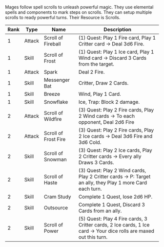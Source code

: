 Mages follow spell scrolls to unleash powerful magic.
They use elemental spells and components to mark steps on scrolls.
They can setup multiple scrolls to ready powerful turns.
Their Resource is Scrolls.

| Rank | Type | Name | Description |
| ---- | ---- | ---- | ---- |
| 1 | Attack | Scroll of Fireball | (1) Quest: Play 1 Fire card, Play 1 Critter card -> Deal 3d6 Fire. |
| 1 | Skill | Scroll of Frost | (1) Quest: Play 1 Ice card, Play 1 Wind card -> Discard 3 Cards from the target. |
| 1 | Attack | Spark | Deal 2 Fire. |
| 1 | Skill | Messenger Bat | Critter, Draw 2 Cards. |
| 1 | Skill | Breeze | Wind, Play 1 Card. |
| 1 | Skill | Snowflake | Ice, Trap: Block 2 damage. |
| 2 | Attack | Scroll of Wildfire | (3) Quest: Play 2 Fire cards, Play 2 Wind cards -> To each opponent, Deal 2d6 Fire |
| 2 | Attack | Scroll of Frost Fire | (3) Quest: Play 2 Fire cards, Play 2 Ice cards -> Deal 3d6 Fire and 3d6 Cold. |
| 2 | Skill | Scroll of Snowman | (3) Quest: Play 2 Ice cards, Play 2 Critter cards -> Every ally Draws 3 Cards. |
| 2 | Skill | Scroll of Haste | (3) Quest: Play 2 Wind cards, Play 2 Critter cards -> P: Target an ally, they Play 1 more Card each turn. |
| 2 | Skill | Cram Study | Complete 1 Quest, lose 2d6 HP. |
| 2 | Skill | Outsource | Complete 1 Quest, Discard 3 Cards from an ally. |
| 2 | Skill | Scroll of Power | (5) Quest: Play 4 Fire cards, 3 Critter cards, 2 Ice cards, 1 Ice card -> Your dice rolls are maxed out this turn.  |


